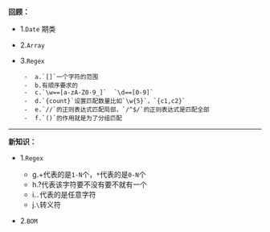 **回顾：**

- 1.`Date` 期类
- 2.`Array`
- 3.`Regex`

       -  a.`[]`一个字符的范围
       -  b.有顺序要求的
       -  c.`\w==[a-zA-Z0-9_]`  `\d==[0-9]`
       -  d.`{count}`设置匹配数量比如`\w{5}`，`{c1,c2}`
       -  e.`//`的正则表达式匹配局部，`/^$/`的正则表达式是匹配全部
       -  f.`()`的作用就是为了分组匹配

---

**新知识：**

   - 1.`Regex`

       - g.+代表的是`1-N`个，`*`代表的是`0-N`个
       - h.?代表该字符要不没有要不就有一个
       - i.`.`代表的是任意字符
       - j.`\`转义符

   - 2.`BOM`